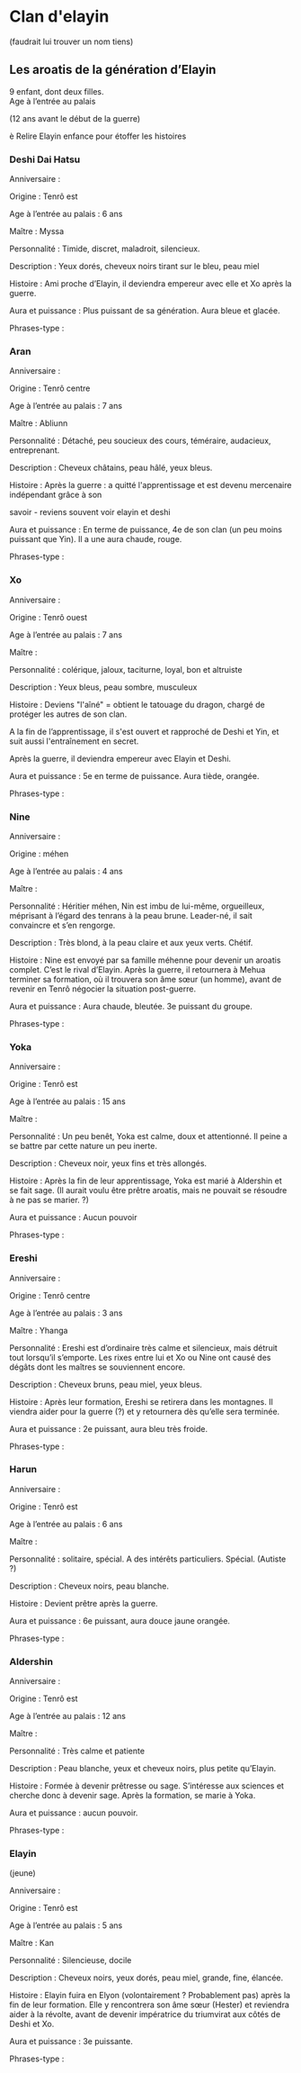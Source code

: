 # Clan d'elayin

(faudrait lui trouver un nom tiens)

## Les aroatis de la génération d’Elayin

9 enfant, dont deux filles.\
Age à l’entrée au palais

(12 ans avant le début de la guerre)

è Relire Elayin enfance pour étoffer les histoires

### Deshi Dai Hatsu

Anniversaire :

Origine : Tenrô est

Age à l’entrée au palais : 6 ans

Maître :  Myssa

Personnalité : Timide, discret, maladroit, silencieux.

Description : Yeux dorés, cheveux noirs tirant sur le bleu, peau miel

Histoire : Ami proche d’Elayin, il deviendra empereur avec elle et Xo après la guerre.

Aura et puissance :  Plus puissant de sa génération. Aura bleue et glacée.

Phrases-type :

### Aran

Anniversaire :

Origine : Tenrô centre

Age à l’entrée au palais :  7 ans

Maître : Abliunn

Personnalité : Détaché, peu soucieux des cours, téméraire, audacieux, entreprenant.

Description : Cheveux châtains, peau hâlé, yeux bleus.

Histoire : Après la guerre : a quitté l'apprentissage et est devenu mercenaire indépendant grâce à son

savoir - reviens souvent voir elayin et deshi

Aura et puissance : En terme de puissance, 4e de son clan (un peu moins puissant que Yin). Il a une aura chaude, rouge.

Phrases-type :

### Xo

Anniversaire :

Origine : Tenrô ouest

Age à l’entrée au palais : 7 ans

Maître :

Personnalité : colérique, jaloux, taciturne, loyal, bon et altruiste

Description : Yeux bleus, peau sombre, musculeux

Histoire : Deviens "l'aîné" = obtient le tatouage du dragon, chargé de protéger les autres de son clan.

A la fin de l’apprentissage, il s'est ouvert et rapproché de Deshi et Yin, et suit aussi l'entraînement en secret.

Après la guerre, il deviendra empereur avec Elayin et Deshi.

Aura et puissance :  5e en terme de puissance. Aura tiède, orangée.

Phrases-type :

### Nine

Anniversaire :

Origine : méhen

Age à l’entrée au palais :  4 ans

Maître :

Personnalité : Héritier méhen, Nin est imbu de lui-même, orgueilleux, méprisant à l’égard des tenrans à la peau brune. Leader-né, il sait convaincre et s’en rengorge.

Description :  Très blond, à la peau claire et aux yeux verts. Chétif.

Histoire : Nine est envoyé par sa famille méhenne pour devenir un aroatis complet. C’est le rival d’Elayin. Après la guerre, il retournera à Mehua terminer sa formation, où il trouvera son âme sœur (un homme), avant de revenir en Tenrô négocier la situation post-guerre.

Aura et puissance : Aura chaude, bleutée. 3e puissant du groupe.

Phrases-type :

### Yoka

Anniversaire :

Origine : Tenrô est

Age à l’entrée au palais : 15 ans

Maître :

Personnalité : Un peu benêt, Yoka est calme, doux et attentionné. Il peine a se battre par cette nature un peu inerte.

Description : Cheveux noir, yeux fins et très allongés.

Histoire : Après la fin de leur apprentissage, Yoka est marié à Aldershin et se fait sage. (Il aurait voulu être prêtre aroatis, mais ne pouvait se résoudre à ne pas se marier. ?)

Aura et puissance : Aucun pouvoir

Phrases-type :

### Ereshi

Anniversaire :

Origine : Tenrô centre

Age à l’entrée au palais : 3 ans

Maître : Yhanga

Personnalité : Ereshi est d’ordinaire très calme et silencieux, mais détruit tout lorsqu’il s’emporte. Les rixes entre lui et Xo ou Nine ont causé des dégâts dont les maîtres se souviennent encore.

Description : Cheveux bruns, peau miel, yeux bleus.

Histoire : Après leur formation, Ereshi se retirera dans les montagnes. Il viendra aider pour la guerre (?) et y retournera dès qu’elle sera terminée.

Aura et puissance :  2e puissant, aura bleu très froide.

Phrases-type :

### Harun

Anniversaire :

Origine : Tenrô est

Age à l’entrée au palais :  6 ans

Maître :

Personnalité :  solitaire, spécial. A des intérêts particuliers. Spécial. (Autiste ?)

Description : Cheveux noirs, peau blanche.

Histoire :  Devient prêtre après la guerre.

Aura et puissance :  6e puissant, aura douce jaune orangée.

Phrases-type :

### Aldershin

Anniversaire :

Origine : Tenrô est

Age à l’entrée au palais : 12 ans

Maître :

Personnalité : Très calme et patiente

Description : Peau blanche, yeux et cheveux noirs, plus petite qu’Elayin.

Histoire : Formée à devenir prêtresse ou sage. S’intéresse aux sciences et cherche donc à devenir sage. Après la formation, se marie à Yoka.

Aura et puissance :  aucun pouvoir.

Phrases-type :

### Elayin

(jeune)

Anniversaire :

Origine : Tenrô est

Age à l’entrée au palais : 5 ans

Maître :  Kan    &#x20;

Personnalité : Silencieuse, docile

Description : Cheveux noirs, yeux dorés, peau miel, grande, fine, élancée.

Histoire : Elayin fuira en Elyon (volontairement ? Probablement pas) après la fin de leur formation. Elle y rencontrera son âme sœur (Hester) et reviendra aider à la révolte, avant de devenir impératrice du triumvirat aux côtés de Deshi et Xo.

Aura et puissance : 3e puissante.

Phrases-type :
